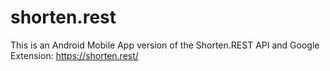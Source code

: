 # shorten.rest
This is an Android Mobile App version of the Shorten.REST API and Google Extension: https://shorten.rest/
